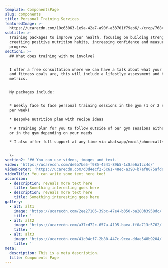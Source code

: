 ```yaml
---
template: ComponentsPage
slug: components
title: Personal Training Services
featuredImage: >-
  https://ucarecdn.com/10c63063-1e9a-42a7-a90f-a33701f79eb6/-/crop/768x655/0,176/-/preview/
subtitle: >-
  Training packages to improve your health, focusing on building strength,
  creatiing positive nutrition habits, increasing confidence and measuring
  progress
section1: >-
  ## What does training with me involve?


  I offer a free consultation where we can have a talk about what your health
  and fitness goals are, this will include a lifestlye assessment and body
  metrics. 


  My packages include:


  * Weekly face to face personal training sessions in the gym (1 or 2 sessions
  per week)

  * Bespoke nutrition plan with recipe ideas

  * A training plan for you to follow outside of our gym sessions either at home
  or in the gym depending on your needs

  * I also offer full support at any time via whatsapp/email/phonecalls


  \-
section2: '## You can use videos, images and text.'
video: 'https://ucarecdn.com/de6b7be5-f985-4541-89b5-1c8ae6a1cc4d/'
videoPoster: 'https://ucarecdn.com/d3d4ecf2-5c61-48ec-a390-b7af8075afd6/'
videoTitle: You can write some text here too!
accordion:
  - description: reveals more text here
    title: Something interesting goes here
  - description: reveals more text here
    title: Something interesting goes here
gallery:
  - alt: alt1
    image: 'https://ucarecdn.com/2ee27105-39bc-47e4-b350-ba280b3958dc/'
    title: ''
  - alt: alt2
    image: 'https://ucarecdn.com/a37cd72c-657a-4195-baea-ff0a713c5762/'
    title: ''
  - alt: alt3
    image: 'https://ucarecdn.com/41c04cf7-2b80-447c-9cea-ddae548b9204/'
    title: ''
meta:
  description: This is a meta description.
  title: Components Page
---
```


